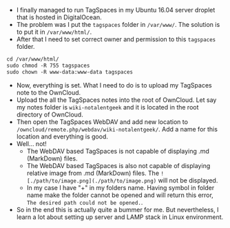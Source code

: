 * I finally managed to run TagSpaces in my Ubuntu 16.04 server droplet that is hosted in DigitalOcean.
* The problem was I put the `tagspaces` folder in `/var/www/`. The solution is to put it in `/var/www/html/`.
* After that I need to set correct owner and permission to this `tagspaces` folder.

```markdown
cd /var/www/html/
sudo chmod -R 755 tagspaces
sudo chown -R www-data:www-data tagspaces
```

* Now, everything is set. What I need to do is to upload my TagSpaces note to the OwnCloud.
* Upload the all the TagSpaces notes into the root of OwnCloud. Let say my notes folder is `wiki-notalentgeek` and it is located in the root directory of OwnCloud.
* Then open the TagSpaces WebDAV and add new location to `/owncloud/remote.php/webdav/wiki-notalentgeek/`. Add a name for this location and everything is good.
* Well... not!
    * The WebDAV based TagSpaces is not capable of displaying .md (MarkDown) files.
    * The WebDAV based TagSpaces is also not capable of displaying relative image from .md (MarkDown) files. The `![./path/to/image.png](./path/to/image.png)` will not be displayed.
    * In my case I have "+" in my folders name. Having symbol in folder name make the folder cannot be opened and will return this error, `The desired path could not be opened.`.
* So in the end this is actually quite a bummer for me. But nevertheless, I learn a lot about setting up server and LAMP stack in Linux environment.